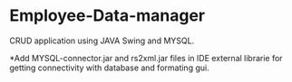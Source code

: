 # Employee-Data-manager
CRUD application using JAVA Swing and MYSQL.

*Add MYSQL-connector.jar and rs2xml.jar files in IDE external librarie for getting connectivity with database and formating gui.
